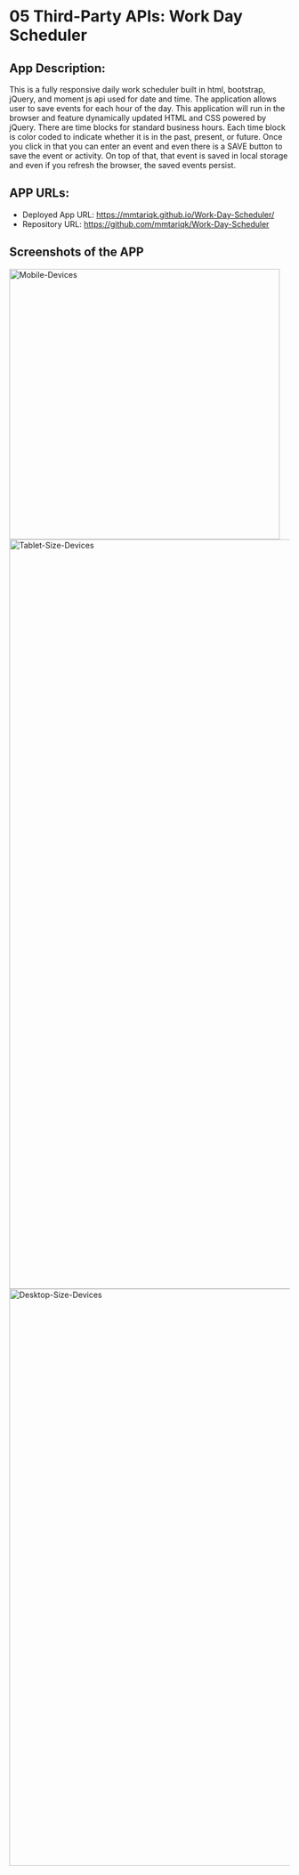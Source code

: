 # 05 Third-Party APIs: Work Day Scheduler

## App Description:

This is a fully responsive daily work scheduler built in html, bootstrap, jQuery, and moment js api used for date and time. The application allows user to save events for each hour of the day. This application will run in the browser and feature dynamically updated HTML and CSS powered by jQuery. There are time blocks for standard business hours. Each time block is color coded to indicate whether it is in the past, present, or future. Once you click in that you can enter an event and even there is a SAVE button to save the event or activity. On top of that, that event is saved in local storage and even if you refresh the browser, the saved events persist.

## APP URLs:

* Deployed App URL: https://mmtariqk.github.io/Work-Day-Scheduler/
* Repository URL:   https://github.com/mmtariqk/Work-Day-Scheduler

## Screenshots of the APP

<img width="486" alt="Mobile-Devices" src="https://user-images.githubusercontent.com/77028806/110277630-821bb380-7f8a-11eb-875a-6b15a62e772c.png">

<img width="1347" alt="Tablet-Size-Devices" src="https://user-images.githubusercontent.com/77028806/110277662-919afc80-7f8a-11eb-8787-e86a60eb63d4.png">

<img width="1037" alt="Desktop-Size-Devices" src="https://user-images.githubusercontent.com/77028806/110277686-a1b2dc00-7f8a-11eb-9332-ef4db9853659.png">

